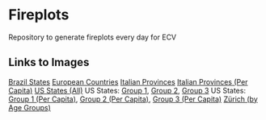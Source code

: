 # Fireplots
Repository to generate fireplots every day for ECV

## Links to Images
[Brazil States](https://trevorwinstral.github.io/Fireplots/Figures/Fire_Brazil.png)
[European Countries](https://trevorwinstral.github.io/Fireplots/Figures/Fire_Europe.png)
[Italian Provinces](https://trevorwinstral.github.io/Fireplots/Figures/Fire_Italy.png)
[Italian Provinces (Per Capita)](https://trevorwinstral.github.io/Fireplots/Figures/Fire_Italy_PC.png)
[US States (All)](https://trevorwinstral.github.io/Fireplots/Figures/Fire_USA.png)
US States: [Group 1](https://trevorwinstral.github.io/Fireplots/Figures/Fire_USA_Partition_1.png), [Group 2](https://trevorwinstral.github.io/Fireplots/Figures/Fire_USA_Partition_2.png), [Group 3](https://trevorwinstral.github.io/Fireplots/Figures/Fire_USA_Partition_3.png)
US States: [Group 1 (Per Capita)](https://trevorwinstral.github.io/Fireplots/Figures/Fire_USA_Partition_1_PC.png), [Group 2 (Per Capita)](https://trevorwinstral.github.io/Fireplots/Figures/Fire_USA_Partition_2_PC.png), [Group 3 (Per Capita)](https://trevorwinstral.github.io/Fireplots/Figures/Fire_USA_Partition_3_PC.png)
[Zürich (by Age Groups)](https://trevorwinstral.github.io/Fireplots/Figures/Fire_Zürich.png)